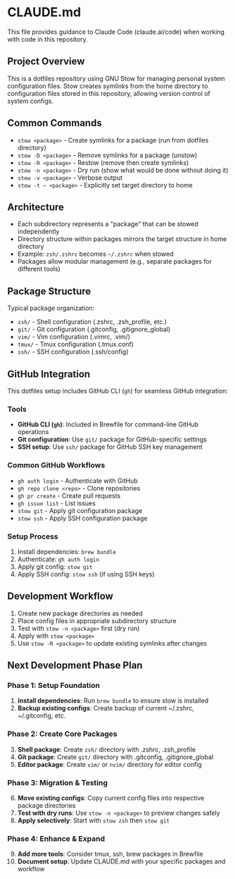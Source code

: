 # CLAUDE.md

This file provides guidance to Claude Code (claude.ai/code) when working with code in this repository.

## Project Overview

This is a dotfiles repository using GNU Stow for managing personal system configuration files. Stow creates symlinks from the home directory to configuration files stored in this repository, allowing version control of system configs.

## Common Commands

- `stow <package>` - Create symlinks for a package (run from dotfiles directory)
- `stow -D <package>` - Remove symlinks for a package (unstow)
- `stow -R <package>` - Restow (remove then create symlinks)
- `stow -n <package>` - Dry run (show what would be done without doing it)
- `stow -v <package>` - Verbose output
- `stow -t ~ <package>` - Explicitly set target directory to home

## Architecture

- Each subdirectory represents a "package" that can be stowed independently
- Directory structure within packages mirrors the target structure in home directory
- Example: `zsh/.zshrc` becomes `~/.zshrc` when stowed
- Packages allow modular management (e.g., separate packages for different tools)

## Package Structure

Typical package organization:
- `zsh/` - Shell configuration (.zshrc, .zsh_profile, etc.)
- `git/` - Git configuration (.gitconfig, .gitignore_global)
- `vim/` - Vim configuration (.vimrc, .vim/)
- `tmux/` - Tmux configuration (.tmux.conf)
- `ssh/` - SSH configuration (.ssh/config)

## GitHub Integration

This dotfiles setup includes GitHub CLI (`gh`) for seamless GitHub integration:

### Tools
- **GitHub CLI (`gh`)**: Included in Brewfile for command-line GitHub operations
- **Git configuration**: Use `git/` package for GitHub-specific settings
- **SSH setup**: Use `ssh/` package for GitHub SSH key management

### Common GitHub Workflows
- `gh auth login` - Authenticate with GitHub
- `gh repo clone <repo>` - Clone repositories
- `gh pr create` - Create pull requests
- `gh issue list` - List issues
- `stow git` - Apply git configuration package
- `stow ssh` - Apply SSH configuration package

### Setup Process
1. Install dependencies: `brew bundle`
2. Authenticate: `gh auth login`
3. Apply git config: `stow git`
4. Apply SSH config: `stow ssh` (if using SSH keys)

## Development Workflow

1. Create new package directories as needed
2. Place config files in appropriate subdirectory structure
3. Test with `stow -n <package>` first (dry run)
4. Apply with `stow <package>`
5. Use `stow -R <package>` to update existing symlinks after changes

## Next Development Phase Plan

### Phase 1: Setup Foundation
1. **Install dependencies**: Run `brew bundle` to ensure stow is installed
2. **Backup existing configs**: Create backup of current ~/.zshrc, ~/.gitconfig, etc.

### Phase 2: Create Core Packages  
3. **Shell package**: Create `zsh/` directory with .zshrc, .zsh_profile
4. **Git package**: Create `git/` directory with .gitconfig, .gitignore_global  
5. **Editor package**: Create `vim/` or `nvim/` directory for editor config

### Phase 3: Migration & Testing
6. **Move existing configs**: Copy current config files into respective package directories
7. **Test with dry runs**: Use `stow -n <package>` to preview changes safely
8. **Apply selectively**: Start with `stow zsh` then `stow git`

### Phase 4: Enhance & Expand
9. **Add more tools**: Consider tmux, ssh, brew packages in Brewfile
10. **Document setup**: Update CLAUDE.md with your specific packages and workflow